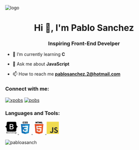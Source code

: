 ![logo]([https://github.com/PabloASanch/PabloASanch/blob/main/GithubBanner.png](https://github.com/PabloASanch/PabloASanch/blob/main/GithubBanner2.png))
<h1 align="center">Hi 👋, I'm Pablo Sanchez</h1>
<h3 align="center">Inspiring Front-End Develper</h3>

- 🌱 I’m currently learning **C**

- 💬 Ask me about **JavaScript**

- 📫 How to reach me **pablosanchez.2@hotmail.com**

<h3 align="left">Connect with me:</h3>
<p align="left">
<a href="https://instagram.com/xpobs" target="blank"><img align="center" src="https://raw.githubusercontent.com/rahuldkjain/github-profile-readme-generator/master/src/images/icons/Social/instagram.svg" alt="xpobs" height="30" width="40" /></a>
<a href="https://www.youtube.com/c/pobs" target="blank"><img align="center" src="https://raw.githubusercontent.com/rahuldkjain/github-profile-readme-generator/master/src/images/icons/Social/youtube.svg" alt="pobs" height="30" width="40" /></a>
</p>

<h3 align="left">Languages and Tools:</h3>
<p align="left"> <a href="https://getbootstrap.com" target="_blank" rel="noreferrer"> <img src="https://raw.githubusercontent.com/devicons/devicon/master/icons/bootstrap/bootstrap-plain-wordmark.svg" alt="bootstrap" width="40" height="40"/> </a> <a href="https://www.w3schools.com/css/" target="_blank" rel="noreferrer"> <img src="https://raw.githubusercontent.com/devicons/devicon/master/icons/css3/css3-original-wordmark.svg" alt="css3" width="40" height="40"/> </a> <a href="https://www.w3.org/html/" target="_blank" rel="noreferrer"> <img src="https://raw.githubusercontent.com/devicons/devicon/master/icons/html5/html5-original-wordmark.svg" alt="html5" width="40" height="40"/> </a> <a href="https://developer.mozilla.org/en-US/docs/Web/JavaScript" target="_blank" rel="noreferrer"> <img src="https://raw.githubusercontent.com/devicons/devicon/master/icons/javascript/javascript-original.svg" alt="javascript" width="40" height="40"/> </a> </p>

<p><img align="center" src="https://github-readme-stats.vercel.app/api/top-langs?username=pabloasanch&show_icons=true&locale=en&layout=compact" alt="pabloasanch" /></p>
